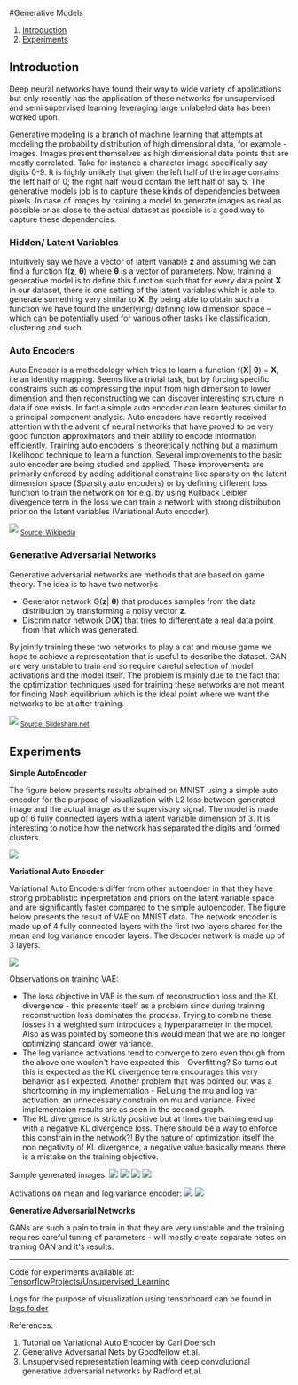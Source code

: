 #Generative Models
1. [Introduction](#introduction)
2. [Experiments](#experiments)

## Introduction
Deep neural networks have found their way to wide variety of applications but only recently has the application of these networks for unsupervised and semi supervised learning leveraging large unlabeled data has been worked upon.

Generative modeling is a branch of machine learning that attempts at modeling the probability distribution of high dimensional data, for example - images.  Images present themselves as high dimensional data points that are mostly correlated. Take for instance a character image specifically say digits 0-9. It is highly unlikely that given the left half of the image contains the left half of 0; the right half would contain the left half of say 5. The generative models job is to capture these kinds of dependencies between pixels. In case of images by training a model to generate images as real as possible or as close to the actual dataset as possible is a good way to capture these dependencies.

### Hidden/ Latent Variables
Intuitively say we have a vector of latent variable **z** and assuming we can find a function f(**z**, **θ**) where **θ** is a vector of parameters. Now, training a generative model is to define this function such that for every data point **X** in our dataset, there is one setting of the latent variables which is able to generate something very similar to **X**. By being able to obtain such a function we have found the underlying/ defining low dimension space – which can be potentially used for various other tasks like classification, clustering and such.

### Auto Encoders
Auto Encoder is a methodology which tries to learn a function f(**X**| **θ**) = **X**, i.e an identity mapping. Seems like a trivial task, but by forcing specific constrains such as compressing the input from high dimension to lower dimension and then reconstructing we can discover interesting structure in data if one exists. In fact a simple auto encoder can learn features similar to a principal component analysis. Auto encoders have recently received attention with the advent of neural networks that have proved to be very good function approximators and their ability to encode information efficiently. Training auto encoders is theoretically nothing but a maximum likelihood technique to learn a function.
Several improvements to the basic auto encoder are being studied and applied. These improvements are primarily enforced by adding additional constrains like sparsity on the latent dimension space (Sparsity auto encoders) or by defining different loss function to train the network on for e.g. by using Kullback Leibler divergence term in the loss we can train a network with strong distribution prior on the latent variables (Variational Auto encoder). 

![](./images/Autoencoder_structure.png)
<sub>[Source: Wikipedia](https://en.wikipedia.org/wiki/Autoencoder#/media/File:Autoencoder_structure.png)<sub>

### Generative Adversarial Networks
Generative adversarial networks are methods that are based on game theory. The idea is to have two networks
 - Generator network G(**z**| **θ**) that produces samples from the data distribution by transforming a noisy vector **z**. 
 - Discriminator network D(**X**) that tries to differentiate a real data point from that which was generated. 

By jointly training these two networks to play a cat and mouse game we hope to achieve a representation that is useful to describe the dataset.
GAN are very unstable to train and so require careful selection of model activations and the model itself. The problem is mainly due to the fact that the optimization techniques used for training these networks are not meant for finding Nash equilibrium which is the ideal point where we want the networks to be at after training.

![](./images/GAN.jpg)
<sub>[Source: Slideshare.net](http://www.slideshare.net/xavigiro/deep-learning-for-computer-vision-generative-models-and-adversarial-training-upc-2016)<sub>

## Experiments
**Simple AutoEncoder**

The figure below presents results obtained on MNIST using a simple auto encoder for the purpose of visualization with L2 loss between generated image and the actual image as the supervisory signal. The model is made up of 6 fully connected layers with a latent variable dimension of 3. It is interesting to notice how the network has separated the digits and formed clusters. 

![](./logs/MNIST_AutoEncoder_logs/AutoEncoder_20k.png)

**Variational Auto Encoder**

Variational Auto Encoders differ from other autoendoer in that they have strong probablistic inperpretation and priors on the latent variable space and are significantly faster compared to the simple autoencoder. The figure below presents the result of VAE on MNIST data. The network encoder is made up of 4 fully connected layers with the first two layers shared for the mean and log variance encoder layers. The decoder network is made up of 3 layers.

![](./logs/MNIST_VAE_logs_1/MNIST_VAE_log.png)

Observations on training VAE:
 - The loss objective in VAE is the sum of reconstruction loss and the KL divergence - this presents itself as a problem since during training reconstruction loss dominates the process. Trying to combine these losses in a weighted sum introduces a hyperparameter in the model. Also as was pointed by someone this would mean that we are no longer optimizing standard lower variance.
 - The log variance activations tend to converge to zero even though from the above one wouldn't have expected this - Overfitting? So turns out this is expected as the KL divergence term encourages this very behavior as I expected. Another problem that was pointed out was a shortcoming in my implementation - ReLuing the mu and log var activation, an unnecessary constrain on mu and variance. Fixed implementaion results are as seen in the second graph. 
 - The KL divergence is strictly positive but at times the training end up with a negative KL divergence loss. There should be a way to enforce this constrain in the network?! By the nature of optimization itself the non negativity of KL divergence, a negative value basically means there is a mistake on the training objective.

Sample generated images:
![](./logs/MNIST_VAE_logs_1/generated_1.png)     ![](./logs/MNIST_VAE_logs_1/generated_2.png)    ![](./logs/MNIST_VAE_logs_2/generated_3.png)     ![](./logs/MNIST_VAE_logs_2/generated_4.png)

Activations on mean and log variance encoder:
![](./logs/MNIST_VAE_logs_1/mu_var_gradient.png)
![](./logs/MNIST_VAE_logs_2/mu_logvar-gradient2.png)
 
**Generative Adversarial Networks**

GANs are such a pain to train in that they are very unstable and the training requires careful tuning of parameters - will mostly create separate notes on training GAN and it's results.

-----
Code for experiments available at: [TensorflowProjects/Unsupervised_Learning](https://github.com/shekkizh/TensorflowProjects/tree/master/Unsupervised_learning)

Logs for the purpose of visualization using tensorboard can be found in [logs folder](./logs/)

References: 
 1. Tutorial on Variational Auto Encoder by Carl Doersch 
 2. Generative Adversarial Nets by Goodfellow et.al.
 3. Unsupervised representation learning with deep convolutional generative adversarial networks by Radford et.al.
